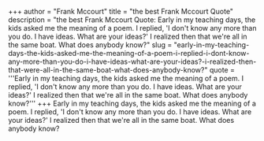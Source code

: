 +++
author = "Frank Mccourt"
title = "the best Frank Mccourt Quote"
description = "the best Frank Mccourt Quote: Early in my teaching days, the kids asked me the meaning of a poem. I replied, 'I don't know any more than you do. I have ideas. What are your ideas?' I realized then that we're all in the same boat. What does anybody know?"
slug = "early-in-my-teaching-days-the-kids-asked-me-the-meaning-of-a-poem-i-replied-i-dont-know-any-more-than-you-do-i-have-ideas-what-are-your-ideas?-i-realized-then-that-were-all-in-the-same-boat-what-does-anybody-know?"
quote = '''Early in my teaching days, the kids asked me the meaning of a poem. I replied, 'I don't know any more than you do. I have ideas. What are your ideas?' I realized then that we're all in the same boat. What does anybody know?'''
+++
Early in my teaching days, the kids asked me the meaning of a poem. I replied, 'I don't know any more than you do. I have ideas. What are your ideas?' I realized then that we're all in the same boat. What does anybody know?

